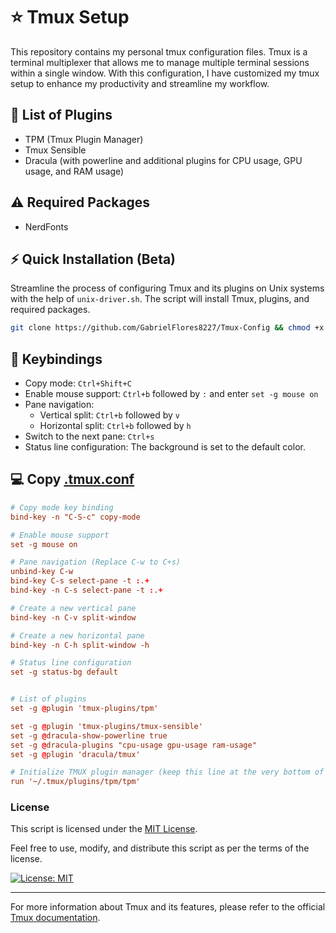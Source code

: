 # ⭐ Tmux Setup

This repository contains my personal tmux configuration files. Tmux is a terminal multiplexer that allows me to manage multiple terminal sessions within a single window. With this configuration, I have customized my tmux setup to enhance my productivity and streamline my workflow.

## 📝 List of Plugins

- TPM (Tmux Plugin Manager)
- Tmux Sensible
- Dracula (with powerline and additional plugins for CPU usage, GPU usage, and RAM usage)

## ⚠️ Required Packages
- NerdFonts

## ⚡ Quick Installation (Beta)
Streamline the process of configuring Tmux and its plugins on Unix systems with the help of `unix-driver.sh`. The script will install Tmux, plugins, and required packages.

```bash
git clone https://github.com/GabrielFlores8227/Tmux-Config && chmod +x ./Tmux-Config/unix-driver.sh && ./Tmux-Config/unix-driver.sh
```

## 📎 Keybindings

- Copy mode: `Ctrl+Shift+C`
- Enable mouse support: `Ctrl+b` followed by `:` and enter `set -g mouse on`
- Pane navigation:
  - Vertical split: `Ctrl+b` followed by `v`
  - Horizontal split: `Ctrl+b` followed by `h`
- Switch to the next pane: `Ctrl+s`
- Status line configuration: The background is set to the default color.

## 💻 Copy [.tmux.conf](https://github.com/GabrielFlores8227/Tmux-Config/blob/main/.tmux.conf)

```conf
# Copy mode key binding
bind-key -n "C-S-c" copy-mode

# Enable mouse support
set -g mouse on

# Pane navigation (Replace C-w to C+s)
unbind-key C-w
bind-key C-s select-pane -t :.+
bind-key -n C-s select-pane -t :.+

# Create a new vertical pane
bind-key -n C-v split-window

# Create a new horizontal pane
bind-key -n C-h split-window -h

# Status line configuration
set -g status-bg default


# List of plugins
set -g @plugin 'tmux-plugins/tpm'

set -g @plugin 'tmux-plugins/tmux-sensible'
set -g @dracula-show-powerline true
set -g @dracula-plugins "cpu-usage gpu-usage ram-usage"
set -g @plugin 'dracula/tmux'

# Initialize TMUX plugin manager (keep this line at the very bottom of tmux.conf)
run '~/.tmux/plugins/tpm/tpm'
```

 ### License

This script is licensed under the [MIT License](LICENSE).

Feel free to use, modify, and distribute this script as per the terms of the license.

[![License: MIT](https://img.shields.io/badge/License-MIT-yellow.svg)](https://opensource.org/licenses/MIT)

---

For more information about Tmux and its features, please refer to the official [Tmux documentation](https://github.com/tmux/tmux/wiki).

